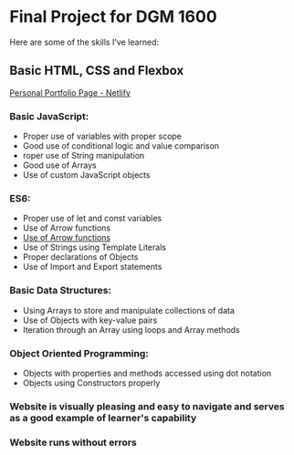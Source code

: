 # Final Project for DGM 1600



Here are some of the skills I've learned:

## Basic HTML, CSS and Flexbox
[Personal Portfolio Page - Netlify](https://elizabethportfolioupgrade.netlify.com)

### Basic JavaScript:
* Proper use of variables with proper scope
* Good use of conditional logic and value comparison
* roper use of String manipulation
* Good use of Arrays
* Use of custom JavaScript objects

### ES6:
* Proper use of let and const variables 
* Use of Arrow functions
* [Use of Arrow functions](https://github.com/eapowell/elizabeth-code/blob/master/js/pokemon.js)
* Use of Strings using Template Literals
* Proper declarations of Objects
* Use of Import and Export statements

### Basic Data Structures:
* Using Arrays to store and manipulate collections of data
* Use of Objects with key-value pairs
* Iteration through an Array using loops and Array methods

### Object Oriented Programming:
* Objects with properties and methods accessed using dot notation
* Objects using Constructors properly

### Website is visually pleasing and easy to navigate and serves as a good example of learner's capability
### Website runs without errors
